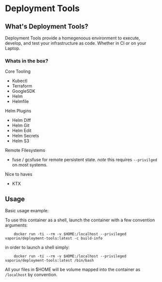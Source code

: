 # Deployment Tools

## What's Deployment Tools?

Deployment Tools provide a homegenoous environment to execute, develop, and test
your infrastructure as code. Whether in CI or on your Laptop.


### Whats in the box?

Core Tooling

 - Kubectl
 - Terraform
 - GoogleSDK
 - Helm
 - Helmfile

Helm Plugins

- Helm Diff
- Helm Git
- Helm Edit
- Helm Secrets
- Helm S3

Remote Filesystems

- fuse / gcsfuse for remote persistent state.
  *note* this requires `--privilged` on most systems.

Nice to haves

- KTX

## Usage

Basic usage example:

To use this container as a shell, launch the container with a few convention arguments:

```
    docker run -ti --rm -v $HOME:/localhost --privileged vaporio/deployment-tools:latest -c build-info
```

in order to launch a shell simply:

```
    docker run -ti --rm -v $HOME:/localhost --privileged vaporio/deployment-tools:latest /bin/bash
```

All your files in $HOME will be volume mapped into the container as `/localhost`
by convention.


